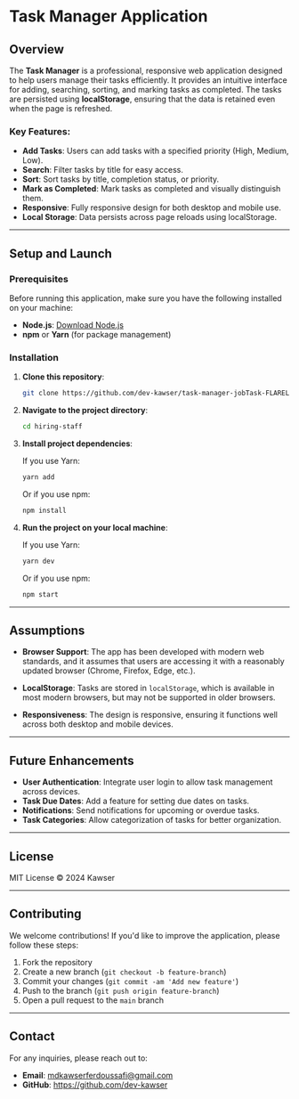 # Task Manager Application

## Overview

The **Task Manager** is a professional, responsive web application designed to help users manage their tasks efficiently. It provides an intuitive interface for adding, searching, sorting, and marking tasks as completed. The tasks are persisted using **localStorage**, ensuring that the data is retained even when the page is refreshed.

### Key Features:
- **Add Tasks**: Users can add tasks with a specified priority (High, Medium, Low).
- **Search**: Filter tasks by title for easy access.
- **Sort**: Sort tasks by title, completion status, or priority.
- **Mark as Completed**: Mark tasks as completed and visually distinguish them.
- **Responsive**: Fully responsive design for both desktop and mobile use.
- **Local Storage**: Data persists across page reloads using localStorage.

---

## Setup and Launch

### Prerequisites

Before running this application, make sure you have the following installed on your machine:
- **Node.js**: [Download Node.js](https://nodejs.org/)
- **npm** or **Yarn** (for package management)

### Installation

1. **Clone this repository**:
    ```sh
    git clone https://github.com/dev-kawser/task-manager-jobTask-FLARELINK.git
    ```
2. **Navigate to the project directory**:
    ```sh
    cd hiring-staff
    ```
3. **Install project dependencies**:

    If you use Yarn:
    ```sh
    yarn add
    ```
    Or if you use npm:
    ```sh
    npm install
    ```

4. **Run the project on your local machine**:

    If you use Yarn:
    ```sh
    yarn dev
    ```
    Or if you use npm:
    ```sh
    npm start
    ```

---

## Assumptions

- **Browser Support**: The app has been developed with modern web standards, and it assumes that users are accessing it with a reasonably updated browser (Chrome, Firefox, Edge, etc.).
  
- **LocalStorage**: Tasks are stored in `localStorage`, which is available in most modern browsers, but may not be supported in older browsers.

- **Responsiveness**: The design is responsive, ensuring it functions well across both desktop and mobile devices.

---

## Future Enhancements

- **User Authentication**: Integrate user login to allow task management across devices.
- **Task Due Dates**: Add a feature for setting due dates on tasks.
- **Notifications**: Send notifications for upcoming or overdue tasks.
- **Task Categories**: Allow categorization of tasks for better organization.

---

## License

MIT License © 2024 Kawser

---

## Contributing

We welcome contributions! If you'd like to improve the application, please follow these steps:

1. Fork the repository
2. Create a new branch (`git checkout -b feature-branch`)
3. Commit your changes (`git commit -am 'Add new feature'`)
4. Push to the branch (`git push origin feature-branch`)
5. Open a pull request to the `main` branch

---

## Contact

For any inquiries, please reach out to:

- **Email**: mdkawserferdoussafi@gmail.com
- **GitHub**: https://github.com/dev-kawser
